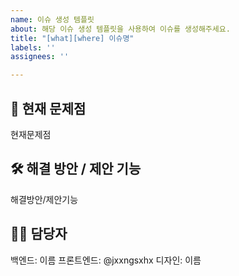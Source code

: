 ```yaml
---
name: 이슈 생성 템플릿
about: 해당 이슈 생성 템플릿을 사용하여 이슈를 생성해주세요.
title: "[what][where] 이슈명"
labels: ''
assignees: ''

---
```


## 📝 현재 문제점

현재문제점
## 🛠️ 해결 방안 / 제안 기능

해결방안/제안기능
## 🙋‍♂️ 담당자

백엔드: 이름
프론트엔드: @jxxngsxhx
디자인: 이름
